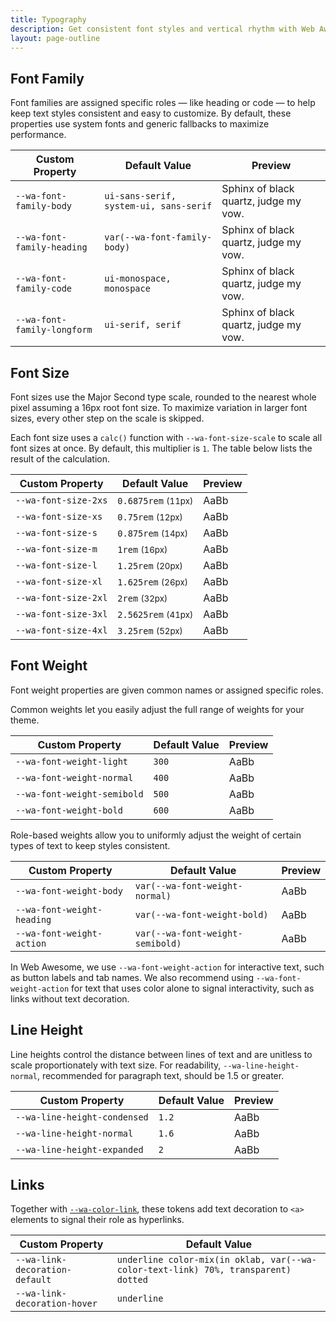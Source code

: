 ```yaml
---
title: Typography
description: Get consistent font styles and vertical rhythm with Web Awesome's typography properties.
layout: page-outline
---
```


## Font Family

Font families are assigned specific roles &mdash; like heading or code &mdash; to help keep text styles consistent and easy to customize. By default, these properties use system fonts and generic fallbacks to maximize performance.

| Custom Property             | Default Value                          | Preview                                                                                              |
| --------------------------- | -------------------------------------- | ---------------------------------------------------------------------------------------------------- |
| `--wa-font-family-body`     | `ui-sans-serif, system-ui, sans-serif` | <div style="font-family: var(--wa-font-family-body)">Sphinx of black quartz, judge my vow.</div>     |
| `--wa-font-family-heading`  | `var(--wa-font-family-body)`           | <div style="font-family: var(--wa-font-family-heading)">Sphinx of black quartz, judge my vow.</div>  |
| `--wa-font-family-code`     | `ui-monospace, monospace`              | <div style="font-family: var(--wa-font-family-code)">Sphinx of black quartz, judge my vow.</div>     |
| `--wa-font-family-longform` | `ui-serif, serif`                      | <div style="font-family: var(--wa-font-family-longform)">Sphinx of black quartz, judge my vow.</div> |

## Font Size

Font sizes use the Major Second type scale, rounded to the nearest whole pixel assuming a 16px root font size. To maximize variation in larger font sizes, every other step on the scale is skipped.

Each font size uses a `calc()` function with `--wa-font-size-scale` to scale all font sizes at once. By default, this multiplier is `1`. The table below lists the result of the calculation.

| Custom Property      | Default Value                     | Preview                                                    |
| -------------------- | --------------------------------- | ---------------------------------------------------------- |
| `--wa-font-size-2xs` | `0.6875rem` <small>(11px)</small> | <div style="font-size: var(--wa-font-size-2xs)">AaBb</div> |
| `--wa-font-size-xs`  | `0.75rem` <small>(12px)</small>   | <div style="font-size: var(--wa-font-size-xs)">AaBb</div>  |
| `--wa-font-size-s`   | `0.875rem` <small>(14px)</small>  | <div style="font-size: var(--wa-font-size-s)">AaBb</div>   |
| `--wa-font-size-m`   | `1rem` <small>(16px)</small>      | <div style="font-size: var(--wa-font-size-m)">AaBb</div>   |
| `--wa-font-size-l`   | `1.25rem` <small>(20px)</small>   | <div style="font-size: var(--wa-font-size-l)">AaBb</div>   |
| `--wa-font-size-xl`  | `1.625rem` <small>(26px)</small>  | <div style="font-size: var(--wa-font-size-xl)">AaBb</div>  |
| `--wa-font-size-2xl` | `2rem` <small>(32px)</small>      | <div style="font-size: var(--wa-font-size-2xl)">AaBb</div> |
| `--wa-font-size-3xl` | `2.5625rem` <small>(41px)</small> | <div style="font-size: var(--wa-font-size-3xl)">AaBb</div> |
| `--wa-font-size-4xl` | `3.25rem` <small>(52px)</small>   | <div style="font-size: var(--wa-font-size-4xl)">AaBb</div> |

## Font Weight

Font weight properties are given common names or assigned specific roles.

Common weights let you easily adjust the full range of weights for your theme.

| Custom Property             | Default Value | Preview                                                             |
| --------------------------- | ------------- | ------------------------------------------------------------------- |
| `--wa-font-weight-light`    | `300`         | <div style="font-weight: var(--wa-font-weight-light)">AaBb</div>    |
| `--wa-font-weight-normal`   | `400`         | <div style="font-weight: var(--wa-font-weight-normal)">AaBb</div>   |
| `--wa-font-weight-semibold` | `500`         | <div style="font-weight: var(--wa-font-weight-semibold)">AaBb</div> |
| `--wa-font-weight-bold`     | `600`         | <div style="font-weight: var(--wa-font-weight-bold)">AaBb</div>     |

Role-based weights allow you to uniformly adjust the weight of certain types of text to keep styles consistent.

| Custom Property            | Default Value                    | Preview                                                            |
| -------------------------- | -------------------------------- | ------------------------------------------------------------------ |
| `--wa-font-weight-body`    | `var(--wa-font-weight-normal)`   | <div style="font-weight: var(--wa-font-weight-body)">AaBb</div>    |
| `--wa-font-weight-heading` | `var(--wa-font-weight-bold)`     | <div style="font-weight: var(--wa-font-weight-heading)">AaBb</div> |
| `--wa-font-weight-action`  | `var(--wa-font-weight-semibold)` | <div style="font-weight: var(--wa-font-weight-action)">AaBb</div>  |

In Web Awesome, we use `--wa-font-weight-action` for interactive text, such as button labels and tab names. We also recommend using `--wa-font-weight-action` for text that uses color alone to signal interactivity, such as links without text decoration.

## Line Height

Line heights control the distance between lines of text and are unitless to scale proportionately with text size. For readability, `--wa-line-height-normal`, recommended for paragraph text, should be 1.5 or greater.


| Custom Property              | Default Value | Preview                                                                                                                      |
| ---------------------------- | ------------- | ----------------------------------------------------------------------------------------------------------------------------- |
| `--wa-line-height-condensed` | `1.2`       | <div style="line-height: var(--wa-line-height-condensed); border-block-color: var(--wa-color-neutral-border-loud)">AaBb</div> |
| `--wa-line-height-normal`    | `1.6`         | <div style="line-height: var(--wa-line-height-normal); border-block-color: var(--wa-color-neutral-border-loud)">AaBb</div>    |
| `--wa-line-height-expanded`  | `2`           | <div style="line-height: var(--wa-line-height-expanded); border-block-color: var(--wa-color-neutral-border-loud)">AaBb</div>  |

## Links

Together with [`--wa-color-link`](/docs/tokens/color/#text), these tokens add text decoration to `<a>` elements to signal their role as hyperlinks.

| Custom Property                | Default Value                                                                      |
| ------------------------------ | ---------------------------------------------------------------------------------- |
| `--wa-link-decoration-default` | `underline color-mix(in oklab, var(--wa-color-text-link) 70%, transparent) dotted` |
| `--wa-link-decoration-hover`   | `underline`                                                                        |

